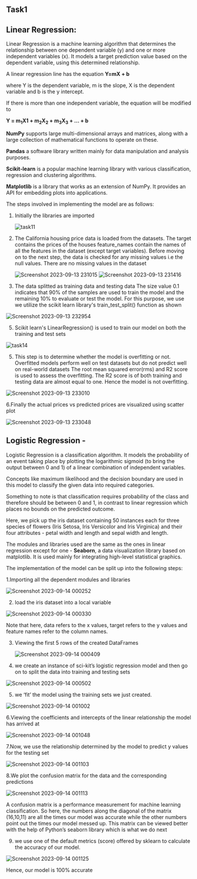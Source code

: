 

## Task1

## Linear Regression:
Linear Regression is a machine learning algorithm that determines the relationship between one dependent variable (y) and one or more independent variables (x). It models a target prediction value based on the dependent variable, using this determined relationship. 

A linear regression line has the equation **Y=mX + b**

where Y is the dependent variable, m is the slope, X is the dependent variable and b is the y intercept. 

If there is more than one independent variable, the equation will be modified to 

**Y = m<sub>1</sub>X<sub></sub>1</sub> +</sub> m<sub>2</sub>X<sub>2</sub> + m<sub>3</sub>X<sub>3</sub> + … + b**

 **NumPy** supports large multi-dimensional arrays and matrices, along with a large collection of mathematical functions to operate on these.
 
**Pandas** a software library written mainly for data manipulation and analysis purposes.

  **Scikit-learn** is a popular machine learning library with various classification, regression and clustering algorithms.
  
**Matplotlib** is a library that works as an extension of NumPy. It provides an API for embedding plots into applications.

The steps involved in implementing the model are as follows:

1.  Initially the libraries are imported

    
    ![task11](https://user-images.githubusercontent.com/116189666/227711961-217a5166-d013-488f-8851-2c75876959ed.jpg)

 2.  The California housing  price data is loaded from the datasets. The target contains the prices of the houses feature_names contain the names of all the features in the dataset (except target variables). Before moving on to the next step, the data is checked for any missing values i.e the null values. There are no missing values in the dataset

     ![Screenshot 2023-09-13 231015](https://github.com/vidhathri30/L1Report/assets/101579638/7c4e3439-c79a-4778-8c8f-a0973bbb4886)
     ![Screenshot 2023-09-13 231416](https://github.com/vidhathri30/L1Report/assets/101579638/d5374099-685c-4ce4-9228-12e2034a6421)

 4.  The data splitted as training data and testing data The size value 0.1 indicates that 90% of the samples are used to train the model and the remaining 10% to evaluate or test the model. For this purpose, we use we utilize the scikit learn library's train_test_split() function as shown

![Screenshot 2023-09-13 232954](https://github.com/vidhathri30/L1Report/assets/101579638/27efe748-1b64-4c1d-9769-5eac114ebc2a)

 5.  Scikit learn's LinearRegression() is used to train our model on both the training and test sets

![task14](https://user-images.githubusercontent.com/116189666/227711986-595c63b1-dc57-4316-a648-07b9b9fededf.jpg)

 5.  This step is to determine whether the model is overfitting or not. Overfitted models perform well on test datasets but do not predict well on real-world datasets The root mean squared error(rms) and R2 score is used to assess the overfitting. The R2 score is of both training and testing data are almost equal to one. Hence the model is not overfitting.

![Screenshot 2023-09-13 233010](https://github.com/vidhathri30/L1Report/assets/101579638/bab81274-22c0-4098-8c26-44b124047164)

6.Finally the actual prices vs predicted prices are visualized using scatter plot

![Screenshot 2023-09-13 233048](https://github.com/vidhathri30/L1Report/assets/101579638/3fdefc3a-1c5c-4caf-8bbd-d7afde123794)



## Logistic Regression -
Logistic Regression is a classification algorithm. It models the probability of an event taking place by plotting the logarithmic sigmoid (to bring the output between 0 and 1) of a linear combination of independent variables. 

Concepts like maximum likelihood and the decision boundary are used in this model to classify the given data into required categories.

Something to note is that classification requires probability of the class and therefore should be between 0 and 1, in contrast to linear regression which places no bounds on the predicted outcome.

Here, we pick up the iris dataset containing 50 instances each for three species of flowers (Iris Setosa, Iris Versicolor and Iris Virginica) and their four attributes - petal width and length and sepal width and length. 

The modules and libraries used are the same as the ones in linear regression except for one - **Seaborn**, a data visualization library based on matplotlib. It is used mainly for integrating high-level statistical graphics.

The implementation of the model can be split up into the following steps:

 1.Importing all the dependent modules and libraries

![Screenshot 2023-09-14 000252](https://github.com/vidhathri30/L1Report/assets/101579638/8571f274-b3d5-4ebd-8999-05b81a88608c)

 2. load the iris dataset into a local variable

![Screenshot 2023-09-14 000330](https://github.com/vidhathri30/L1Report/assets/101579638/e9393dce-9fc8-4f84-a869-546aa2b38083)


Note that here, data refers to the x values, target refers to the y values and feature names refer to the column names.
    
 
3. Viewing the first 5 rows of the created DataFrames

   ![Screenshot 2023-09-14 000409](https://github.com/vidhathri30/L1Report/assets/101579638/0d7bf430-ee90-4b70-aeac-ed40ef7cf7f1)
   
 
 4. we create an instance of sci-kit’s logistic regression model and then go on to split the data into training and testing sets

  ![Screenshot 2023-09-14 000502](https://github.com/vidhathri30/L1Report/assets/101579638/09acaaff-b575-4032-ad10-b164926329f8)

 5. we ‘fit’ the model using the training sets we just created.

 ![Screenshot 2023-09-14 001002](https://github.com/vidhathri30/L1Report/assets/101579638/f2ad80a2-3f95-4db5-a1f7-11312ad2e00b)

  6.Viewing the coefficients and intercepts of the linear relationship the model has arrived at
  
![Screenshot 2023-09-14 001048](https://github.com/vidhathri30/L1Report/assets/101579638/c9cc4b8a-b35a-4678-9a02-9216f054fe60)

  7.Now, we use the relationship determined by the model to predict y values for the testing set

  ![Screenshot 2023-09-14 001103](https://github.com/vidhathri30/L1Report/assets/101579638/c2dae474-bf48-4e70-b4cd-719d4eb0185c)
  
  8.We plot the confusion matrix for the data and the corresponding predictions

  ![Screenshot 2023-09-14 001113](https://github.com/vidhathri30/L1Report/assets/101579638/0b517901-5cff-4667-8f6a-1965427a3238)
 
 A confusion matrix is a performance measurement for machine learning classification. So here, the numbers along the diagonal of the matrix (16,10,11) are all the times our model was accurate while the other numbers point out the times our model messed up.
 This matrix can be viewed better with the help of Python’s seaborn library which is what we do next
  
  
 9. we use one of the default metrics (score) offered by sklearn to calculate the accuracy of our model.

 ![Screenshot 2023-09-14 001125](https://github.com/vidhathri30/L1Report/assets/101579638/45ed1489-6f76-43cf-b403-96cda62fbe24)
 
  Hence, our model is 100% accurate


     
    
